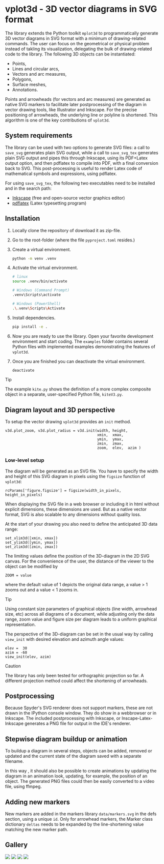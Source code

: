 # vplot3d - 3D vector diagrams in SVG format

The library extends the Python toolkit `mplot3d` to programmatically generate 3D vector diagrams in SVG format with a minimum of drawing-related commands. The user can focus on the geometrical or physical problem instead of takling its visualization, delegating the bulk of drawing-related code to the library. The following 3D objects can be instantiated:

- Points,
- Lines and circular arcs,
- Vectors and arc measures,
- Polygons,
- Surface meshes,
- Annotations.

Points and arrowheads (for vectors and arc measures) are generated as native SVG markers to facilitate later postprocessing of the diagram in vector drawing tools, like Illustrator and Inkscape. For the precise positioning of arrowheads, the underlying line or polyline is shortened. This algorithm is one of the key contributions of `vplot3d`.

## System requirements

The library can be used with two options to generate SVG files: a call to `save_svg` generates plain SVG output, while a call to `save_svg_tex` generates plain SVG output and pipes this through Inkscape, using its PDF+Latex output option, and then pdflatex to compile into PDF, with a final conversion back to SVG. This post-processing is useful to render Latex code of mathematical symbols and expressions, using pdflatex.

For using  `save_svg_tex`, the following two executables need to be installed and in the search path:

- [Inkscape](https://inkscape.org/) (free and open-source vector graphics editor)
- [pdflatex](https://www.tug.org/texlive/) (Latex typesetting program)

## Installation

1. Locally clone the repository of download it as zip-file.
2. Go to the root-folder (where the file `pyproject.toml` resides.)
3. Create a virtual environment. 
   ```bash
   python -m venv .venv
   ```
4. Activate the virtual environment.
     
   ```bash
   # linux
   source .venv/bin/activate
   ```
   ```bash
   # Windows (Command Prompt)
   .venv\Scripts\activate
   ```
   ```bash
   # Windows (PowerShell)
   .\.venv\Scripts\Activate
   ```
5. Install dependencies.
   ```bash
   pip install -e .
   ```
6. Now you are ready to use the library. Open your favorite development environment and start coding. The `examples` folder contains several Python files with implemented examples demonstrating the features of `vplot3d`.
6. Once you are finished you can deactivate the virtual environment.
   ```bash
   deactivate
   ```

> [!TIP]
> The example `kite.py` shows the definition of a more complex composite object in a separate, user-specified Python file, `kiteV3.py`. 

## Diagram layout and 3D perspective

To setup the vector drawing `vplot3d` provides an `init` method.

    v3d.plot_zoom, v3d.plot_radius = v3d.init(width, height,
                                              xmin,  xmax,
                                              ymin,  ymax,
                                              zmin,  zmax,
                                              zoom,  elev,  azim )

### Low-level setup
The diagram will be generated as an SVG file. You have to specify the width and height of this SVG diagram in pixels using the `figsize` function of `vplot3d`:

    rcParams['figure.figsize'] = figsize(width_in_pixels, height_in_pixels)

When displaying the SVG file in a web browser or including it in html without explicit dimensions, these dimensions are used. But as a native vector format, SVG is also scalable to any dimensions without quality loss.

At the start of your drawing you also need to define the anticipated 3D data range:

    set_xlim3d([xmin, xmax])
    set_ylim3d([ymin, ymax])
    set_zlim3d([zmin, zmax])

The limiting values define the position of the 3D-diagram in the 2D SVG canvas. For the convenience of the user, the distance of the viewer to the object can be modified by

    ZOOM = value

where the default value of 1 depicts the original data range, a value > 1 zooms out and a value < 1 zooms in.

> [!TIP]
> Using constant size parameters of graphical objects (line width, arrowhead size, etc) across all diagrams of a document, while adjusting only the data range, zoom value and figure size per diagram leads to a uniform graphical representation.

The perspective of the 3D-diagram can be set in the usual way by calling `view_init` with desired elevation and azimuth angle values:

    elev =  30
    azim = -60
    view_init(elev, azim)

> [!CAUTION]
> The library has only been tested for orthographic projection so far. A different projection method could affect the shortening of arrowheads.

## Postprocessing

Because Spyder's SVG renderer does not support markers, these are not drawn in the IPython console window. They do show in a webbrowser or in Inkscape. The included postprocessing with Inkscape, or Inscape-Latex-Inkscape generates a PNG file for output in the IDE's renderer.

## Stepwise diagram buildup or animation

To buildup a diagram in several steps, objects can be added, removed or updated and the current state of the diagram saved with a separate filename.

In this way , it should also be possible to create animations by updating the diagram in an animation look, updating, for example, the position of an object. The generated PNG files could then be easily converted to a video file, using ffmpeg.

## Adding new markers

New markers are added in the markers library `data/markers.svg` in the defs section, using a unique `id`. Only for arrowhead markers, the Marker class dictionary `deltas` needs to be expanded by the line-shortening value matching the new marker path.

## Gallery

![](examples/test.svg)
![](examples/kite_kinematics_3d.svg)
![](examples/kite_kinematics_3d_a.svg)
![](examples/kite.svg)